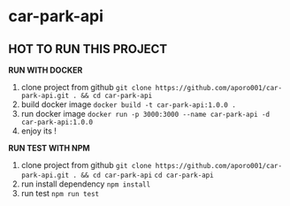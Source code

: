 
  

# car-park-api

## HOT TO RUN THIS PROJECT
**RUN WITH DOCKER**

1. clone project from github
`git clone https://github.com/aporo001/car-park-api.git . && cd car-park-api`
2. build docker image
`docker build -t car-park-api:1.0.0 .`
3. run docker image
`docker run -p 3000:3000 --name car-park-api -d car-park-api:1.0.0`
4. enjoy its !

  
**RUN TEST WITH NPM**

 1. clone project from github
	`git clone https://github.com/aporo001/car-park-api.git . && cd car-park-api`
	`cd car-park-api`
 2. run install dependency
	`npm install`
 3. run test
	 `npm run test`

